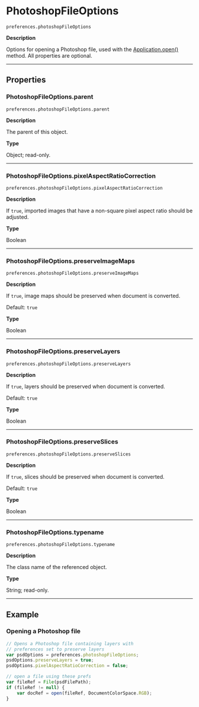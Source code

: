 # PhotoshopFileOptions

`preferences.photoshopFileOptions`

**Description**

Options for opening a Photoshop file, used with the [Application.open()](Application.md#jsobjref-application-open) method. All properties are optional.

---

## Properties

### PhotoshopFileOptions.parent

`preferences.photoshopFileOptions.parent`

**Description**

The parent of this object.

**Type**

Object; read-only.

---

### PhotoshopFileOptions.pixelAspectRatioCorrection

`preferences.photoshopFileOptions.pixelAspectRatioCorrection`

**Description**

If `true`, imported images that have a non-square pixel aspect ratio should be adjusted.

**Type**

Boolean

---

### PhotoshopFileOptions.preserveImageMaps

`preferences.photoshopFileOptions.preserveImageMaps`

**Description**

If `true`, image maps should be preserved when document is converted.

Default: `true`

**Type**

Boolean

---

### PhotoshopFileOptions.preserveLayers

`preferences.photoshopFileOptions.preserveLayers`

**Description**

If `true`, layers should be preserved when document is converted.

Default: `true`

**Type**

Boolean

---

### PhotoshopFileOptions.preserveSlices

`preferences.photoshopFileOptions.preserveSlices`

**Description**

If `true`, slices should be preserved when document is converted.

Default: `true`

**Type**

Boolean

---

### PhotoshopFileOptions.typename

`preferences.photoshopFileOptions.typename`

**Description**

The class name of the referenced object.

**Type**

String; read-only.

---

## Example

### Opening a Photoshop file

```javascript
// Opens a Photoshop file containing layers with
// preferences set to preserve layers
var psdOptions = preferences.photoshopFileOptions;
psdOptions.preserveLayers = true;
psdOptions.pixelAspectRatioCorrection = false;

// open a file using these prefs
var fileRef = File(psdFilePath);
if (fileRef != null) {
    var docRef = open(fileRef, DocumentColorSpace.RGB);
}
```
